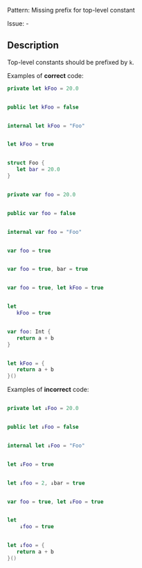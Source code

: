 Pattern: Missing prefix for top-level constant

Issue: -

## Description

Top-level constants should be prefixed by `k`.

Examples of **correct** code:
```swift
private let kFoo = 20.0


public let kFoo = false


internal let kFoo = "Foo"


let kFoo = true


struct Foo {
   let bar = 20.0
}


private var foo = 20.0


public var foo = false


internal var foo = "Foo"


var foo = true


var foo = true, bar = true


var foo = true, let kFoo = true


let
   kFoo = true


var foo: Int {
   return a + b
}


let kFoo = {
   return a + b
}()

```
Examples of **incorrect** code:
```swift

private let ↓Foo = 20.0


public let ↓Foo = false


internal let ↓Foo = "Foo"


let ↓Foo = true


let ↓foo = 2, ↓bar = true


var foo = true, let ↓Foo = true


let
    ↓foo = true


let ↓foo = {
   return a + b
}()

```
